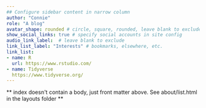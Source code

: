 ```yaml
---
## Configure sidebar content in narrow column
author: "Connie"
role: "A blog"
avatar_shape: rounded # circle, square, rounded, leave blank to exclude
show_social_links: true # specify social accounts in site config
audio_link_label:  # leave blank to exclude
link_list_label: "Interests" # bookmarks, elsewhere, etc.
link_list:
- name: R
  url: https://www.rstudio.com/
- name: Tidyverse
  https://www.tidyverse.org/
---
```


** index doesn't contain a body, just front matter above.
See about/list.html in the layouts folder **